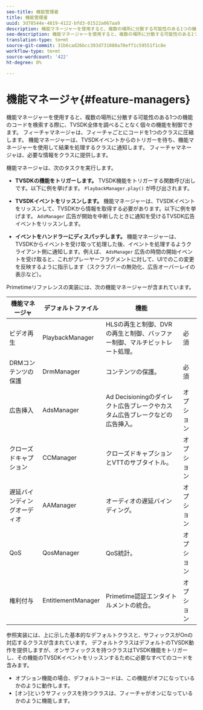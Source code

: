 ```yaml
---
seo-title: 機能管理者
title: 機能管理者
uuid: 3d78544e-4819-4122-bfd3-01522a067aa9
description: 機能マネージャーを使用すると、複数の場所に分散する可能性のある1つの機能のコードを検索する際に、TVSDK全体を調べることなく個々の機能を制御できます。
seo-description: 機能マネージャーを使用すると、複数の場所に分散する可能性のある1つの機能のコードを検索する際に、TVSDK全体を調べることなく個々の機能を制御できます。
translation-type: tm+mt
source-git-commit: 31b6cad26bcc393d731080a70eff1c59551f1c8e
workflow-type: tm+mt
source-wordcount: '422'
ht-degree: 0%

---
```



# 機能マネージャ{#feature-managers}

機能マネージャーを使用すると、複数の場所に分散する可能性のある1つの機能のコードを検索する際に、TVSDK全体を調べることなく個々の機能を制御できます。 フィーチャマネージャは、フィーチャごとにコードを1つのクラスに圧縮します。 機能マネージャーは、TVSDKイベントからのトリガーを待ち、機能マネージャーを使用して結果を処理するクラスに通知します。 フィーチャマネージャは、必要な情報をクラスに提供します。

機能マネージャは、次のタスクを実行します。

* **TVSDKの機能をトリガーします。**
TVSDK機能をトリガーする関数呼び出しです。以下に例を挙げます。 
`PlaybackManager.play()` が呼び出されます。

* **TVSDKイベントをリッスンします。**
機能マネージャーは、TVSDKイベントをリッスンして、TVSDKから情報を取得する必要があります。以下に例を挙げます。 
`AdsManager` 広告が開始を中断したときに通知を受けるTVSDK広告イベントをリッスンします。

* **イベントをハンドラーにディスパッチします。**
機能マネージャーは、TVSDKからイベントを受け取って処理した後、イベントを処理するようクライアント側に通知します。例えば、 
`AdsManager` 広告の時間の開始イベントを受け取ると、これがプレーヤーフラグメントに対して、UIでのこの変更を反映するように指示します（スクラブバーの無効化、広告オーバーレイの表示など）。

Primetimeリファレンスの実装には、次の機能マネージャーが含まれています。

| 機能マネージャ | デフォルトファイル | 機能 |  |
|---|---|---|---|
| ビデオ再生 | PlaybackManager | HLSの再生と制御、DVRの再生と制御、バッファー制御、マルチビットレート処理。 | 必須 |
| DRMコンテンツの保護 | DrmManager | コンテンツの保護。 | 必須 |
| 広告挿入 | AdsManager | Ad Decisioningのダイレクト広告ブレークやカスタム広告ブレークなどの広告挿入。 | オプション |
| クローズドキャプション | CCManager | クローズドキャプションとVTTのサブタイトル。 | オプション |
| 遅延バインディングオーディオ | AAManager | オーディオの遅延バインディング。 | オプション |
| QoS | QosManager | QoS統計。 | オプション |
| 権利付与 | EntitlementManager | Primetime認証エンタイトルメントの統合。 | オプション |

参照実装には、上に示した基本的なデフォルトクラスと、サフィックスがOnの対応するクラスが含まれています。 デフォルトクラスはデフォルトのTVSDK動作を提供しますが、オンサフィックスを持つクラスはTVSDK機能をトリガーし、その機能のTVSDKイベントをリッスンするために必要なすべてのコードを含みます。

* オプション機能の場合、デフォルトコードは、この機能がオフになっているかのように動作します。
* [オン]というサフィックスを持つクラスは、フィーチャがオンになっているかのように機能します。